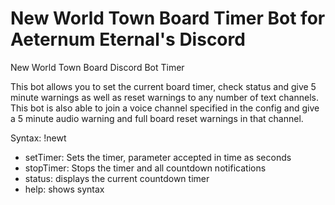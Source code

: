 # New World Town Board Timer Bot for Aeternum Eternal's Discord
New World Town Board Discord Bot Timer

This bot allows you to set the current board timer, check status and give 5 minute warnings as well as reset warnings to any number of text channels.
This bot is also able to join a voice channel specified in the config and give a 5 minute audio warning and full board reset warnings in that channel. 

Syntax:
!newt 
  - setTimer: Sets the timer, parameter accepted in time as seconds
  - stopTimer: Stops the timer and all countdown notifications
  - status: displays the current countdown timer
  - help: shows syntax
 
